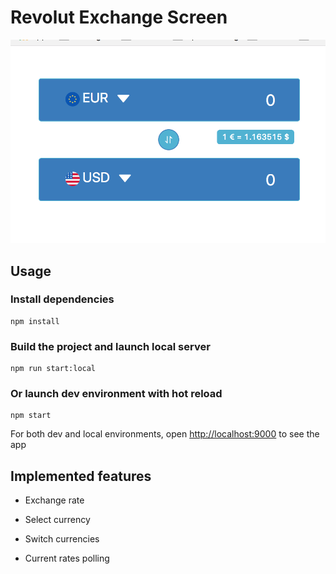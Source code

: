 # Revolut Exchange Screen

![Alt text](assets/screenshots/revolut-exchange-screen.png?raw=true "Exchange Screen")

## Usage

### Install dependencies
```
npm install
```

### Build the project and launch local server
```
npm run start:local
```
### Or launch dev environment with hot reload
```
npm start
```

For both dev and local environments, open [http://localhost:9000](http://localhost:9000) to see the app

## Implemented features

* Exchange rate

* Select currency

* Switch currencies

* Current rates polling
